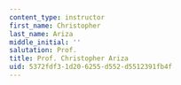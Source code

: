 ```yaml
---
content_type: instructor
first_name: Christopher
last_name: Ariza
middle_initial: ''
salutation: Prof.
title: Prof. Christopher Ariza
uid: 5372fdf3-1d20-6255-d552-d5512391fb4f
---
```

